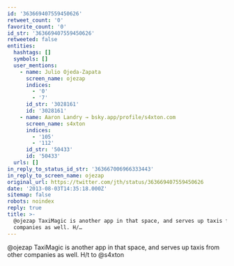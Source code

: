 ```yaml
---
id: '363669407559450626'
retweet_count: '0'
favorite_count: '0'
id_str: '363669407559450626'
retweeted: false
entities:
  hashtags: []
  symbols: []
  user_mentions:
    - name: Julio Ojeda-Zapata
      screen_name: ojezap
      indices:
        - '0'
        - '7'
      id_str: '3028161'
      id: '3028161'
    - name: Aaron Landry → bsky.app/profile/s4xton.com
      screen_name: s4xton
      indices:
        - '105'
        - '112'
      id_str: '50433'
      id: '50433'
  urls: []
in_reply_to_status_id_str: '363667006966333443'
in_reply_to_screen_name: ojezap
original_url: https://twitter.com/jth/status/363669407559450626
date: '2013-08-03T14:35:18.000Z'
sitemap: false
robots: noindex
reply: true
title: >-
  @ojezap TaxiMagic is another app in that space, and serves up taxis from other
  companies as well. H/…
---
```


@ojezap TaxiMagic is another app in that space, and serves up taxis from other companies as well. H/t to @s4xton